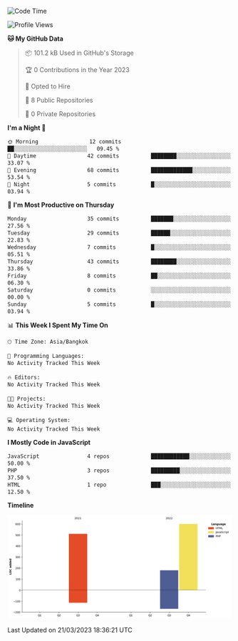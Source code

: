 <!--START_SECTION:waka-->
![Code Time](http://img.shields.io/badge/Code%20Time-13%20hrs%2031%20mins-blue)

![Profile Views](http://img.shields.io/badge/Profile%20Views-0-blue)

**🐱 My GitHub Data** 

> 📦 101.2 kB Used in GitHub's Storage 
 > 
> 🏆 0 Contributions in the Year 2023
 > 
> 💼 Opted to Hire
 > 
> 📜 8 Public Repositories 
 > 
> 🔑 0 Private Repositories 
 > 
**I'm a Night 🦉** 

```text
🌞 Morning                12 commits          ██░░░░░░░░░░░░░░░░░░░░░░░   09.45 % 
🌆 Daytime                42 commits          ████████░░░░░░░░░░░░░░░░░   33.07 % 
🌃 Evening                68 commits          █████████████░░░░░░░░░░░░   53.54 % 
🌙 Night                  5 commits           █░░░░░░░░░░░░░░░░░░░░░░░░   03.94 % 
```
📅 **I'm Most Productive on Thursday** 

```text
Monday                   35 commits          ███████░░░░░░░░░░░░░░░░░░   27.56 % 
Tuesday                  29 commits          ██████░░░░░░░░░░░░░░░░░░░   22.83 % 
Wednesday                7 commits           █░░░░░░░░░░░░░░░░░░░░░░░░   05.51 % 
Thursday                 43 commits          ████████░░░░░░░░░░░░░░░░░   33.86 % 
Friday                   8 commits           ██░░░░░░░░░░░░░░░░░░░░░░░   06.30 % 
Saturday                 0 commits           ░░░░░░░░░░░░░░░░░░░░░░░░░   00.00 % 
Sunday                   5 commits           █░░░░░░░░░░░░░░░░░░░░░░░░   03.94 % 
```


📊 **This Week I Spent My Time On** 

```text
🕑︎ Time Zone: Asia/Bangkok

💬 Programming Languages: 
No Activity Tracked This Week

🔥 Editors: 
No Activity Tracked This Week

🐱‍💻 Projects: 
No Activity Tracked This Week

💻 Operating System: 
No Activity Tracked This Week
```

**I Mostly Code in JavaScript** 

```text
JavaScript               4 repos             ████████████░░░░░░░░░░░░░   50.00 % 
PHP                      3 repos             █████████░░░░░░░░░░░░░░░░   37.50 % 
HTML                     1 repo              ███░░░░░░░░░░░░░░░░░░░░░░   12.50 % 
```



**Timeline**

![Lines of Code chart](https://raw.githubusercontent.com/nahcettolrahc/nahcettolrahc/main/assets/bar_graph.png)


 Last Updated on 21/03/2023 18:36:21 UTC
<!--END_SECTION:waka-->

